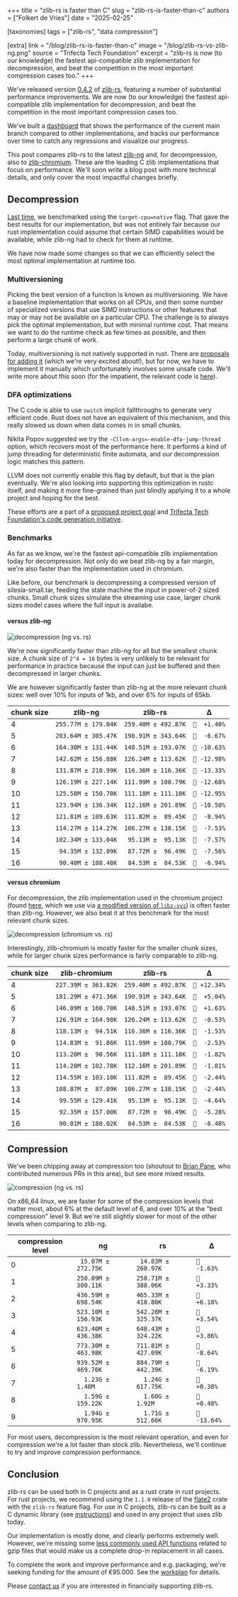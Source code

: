 +++
title = "zlib-rs is faster than C"
slug = "zlib-rs-is-faster-than-c"
authors = ["Folkert de Vries"]
date = "2025-02-25"

[taxonomies]
tags = ["zlib-rs", "data compression"] 

[extra]
link = "/blog/zlib-rs-is-faster-than-c"
image = "/blog/zlib-rs-vs-zlib-ng.png"
source = "Trifecta Tech Foundation"
excerpt = "zlib-rs is now (to our knowledge) the fastest api-compatible zlib implementation for decompression, and beat the competition in the most important compression cases too."
+++

We've released version [0.4.2](https://crates.io/crates/libz-rs-sys) of [zlib-rs](https://github.com/trifectatechfoundation/zlib-rs), featuring a number of substantial performance improvements. We are now (to our knowledge) the fastest api-compatible zlib implementation for decompression, and beat the competition in the most important compression cases too.

We've built a [dashboard](https://trifectatechfoundation.github.io/zlib-rs-bench/) that shows the performance of the current main branch compared to other implementations, and tracks our performance over time to catch any regressions and visualize our progress.

This post compares zlib-rs to the latest [zlib-ng](https://github.com/zlib-ng/zlib-ng) and, for decompression, also to [zlib-chromium](https://chromium.googlesource.com/chromium/src/third_party/zlib/). These are the leading C zlib implementations that focus on performance. We'll soon write a blog post with more technical details, and only cover the most impactful changes briefly.

## Decompression

[Last time](https://trifectatech.org/blog/current-zlib-rs-performance/), we benchmarked using the `target-cpu=native` flag. That gave the best results for our implementation, but was not entirely fair because our rust implementation could assume that certain SIMD capabilities would be available, while zlib-ng had to check for them at runtime.

We have now made some changes so that we can efficiently select the most optimal implementation at runtime too.

### Multiversioning

Picking the best version of a function is known as multiversioning. We have a baseline implementation that works on all CPUs, and then some number of specialized versions that use SIMD instructions or other features that may or may not be available on a particular CPU. The challenge is to always pick the optimal implementation, but with minimal runtime cost. That means we want to do the runtime check as few times as possible, and then perform a large chunk of work.

Today, multiversioning is not natively supported in rust. There are [proposals for adding it](https://rust-lang.github.io/rust-project-goals/2025h1/simd-multiversioning.html) (which we're very excited about!), but for now, we have to implement it manually which unfortunately involves some unsafe code. We'll write more about this soon (for the impatient, the relevant code is [here](https://github.com/trifectatechfoundation/zlib-rs/blob/64d972982325626d8c8875e308846a53c7f0aa05/zlib-rs/src/inflate.rs#L1860-L1881)).



### DFA optimizations

The C code is able to use `switch` implicit fallthroughs to generate very efficient code. Rust does not have an equivalent of this mechanism, and this really slowed us down when data comes in in small chunks.

Nikita Popov suggested we try the `-Cllvm-args=-enable-dfa-jump-thread` option, which recovers most of the performance here. It performs a kind of jump threading for deterministic finite automata, and our decompression logic matches this pattern.

LLVM does not currently enable this flag by default, but that is the plan eventually. We're also looking into supporting this optimization in rustc itself, and making it more fine-grained than just blindly applying it to a whole project and hoping for the best.

These efforts are a part of a [proposed project goal](https://rust-lang.github.io/rust-project-goals/2025h1/improve-rustc-codegen.html) and [Trifecta Tech Foundation's code generation initiative](https://trifectatech.org/initiatives/codegen/). 

### Benchmarks

<!-- results are based on this benchmark run https://github.com/trifectatechfoundation/zlib-rs/actions/runs/13181283051 -->

As far as we know, we're the fastest api-compatible zlib implementation today for decompression. Not only do we beat zlib-ng by a fair margin, we're also faster than the implementation used in chromium.

Like before, our benchmark is decompressing a compressed version of silesia-small.tar, feeding the state machine the input in power-of-2 sized chunks. Small chunk sizes simulate the streaming use case, larger chunk sizes model cases where the full input is availabe.

#### versus zlib-ng

![decompression (ng vs. rs)](/blog/zlib-rs-faster-than-zlib-ng-decompression.png)

We're now significantly faster than zlib-ng for all but the smallest chunk size. A chunk size of `2^4 = 16` bytes is very unlikely to be relevant for performance in practice because the input can just be buffered and then decompressed in larger chunks.

We are however significantly faster than zlib-ng at the more relevant chunk sizes: well over 10% for inputs of 1kb, and over 6% for inputs of 65kb.

| chunk size | zlib-ng | zlib-rs | Δ |
| --- | --- | --- | --- |
| 4  | `255.77M ± 179.04K` | `259.40M ± 492.87K` | `💩  +1.40%` |
| 5  | `203.64M ± 305.47K` | `190.91M ± 343.64K` | `🚀  -6.67%` |
| 6  | `164.30M ± 131.44K` | `148.51M ± 193.07K` | `🚀 -10.63%` |
| 7  | `142.62M ± 156.88K` | `126.24M ± 113.62K` | `🚀 -12.98%` |
| 8  | `131.87M ± 210.99K` | `116.36M ± 116.36K` | `🚀 -13.33%` |
| 9  | `126.19M ± 227.14K` | `111.99M ± 100.79K` | `🚀 -12.68%` |
| 10 | `125.58M ± 150.70K` | `111.18M ± 111.18K` | `🚀 -12.95%` |
| 11 | `123.94M ± 136.34K` | `112.16M ± 201.89K` | `🚀 -10.50%` |
| 12 | `121.81M ± 109.63K` | `111.82M ±  89.45K` | `🚀  -8.94%` |
| 13 | `114.27M ± 114.27K` | `106.27M ± 138.15K` | `🚀  -7.53%` |
| 14 | `102.34M ± 133.04K` | ` 95.13M ±  95.13K` | `🚀  -7.57%` |
| 15 | ` 94.35M ± 132.09K` | ` 87.72M ±  96.49K` | `🚀  -7.56%` |
| 16 | ` 90.40M ± 108.48K` | ` 84.53M ±  84.53K` | `🚀  -6.94%` |

#### versus chromium

For decompression, the zlib implementation used in the chromium project (found [here](https://chromium.googlesource.com/chromium/src/third_party/zlib/), which we use via [a modified version of `libz-sys`](https://github.com/folkertdev/libz-chromium-sys)) is often faster than zlib-ng. However, we also beat it at this benchmark for the most relevant chunk sizes.

![decompression (chromium vs. rs)](/blog/zlib-rs-faster-than-zlib-chromium-decompression.png)


Interestingly, zlib-chromium is mostly faster for the smaller chunk sizes, while for larger chunk sizes performance is fairly comparable to zlib-ng.

| chunk size | zlib-chromium | zlib-rs | Δ |
| --- | --- | --- | --- |
| 4  | `227.39M ± 363.82K` | `259.40M ± 492.87K` | `💩 +12.34%` |
| 5  | `181.29M ± 471.36K` | `190.91M ± 343.64K` | `💩  +5.04%` |
| 6  | `146.09M ± 160.70K` | `148.51M ± 193.07K` | `💩  +1.63%` |
| 7  | `126.91M ± 164.98K` | `126.24M ± 113.62K` | `🚀  -0.53%` |
| 8  | `118.13M ±  94.51K` | `116.36M ± 116.36K` | `🚀  -1.53%` |
| 9  | `114.83M ±  91.86K` | `111.99M ± 100.79K` | `🚀  -2.53%` |
| 10 | `113.20M ±  90.56K` | `111.18M ± 111.18K` | `🚀  -1.82%` |
| 11 | `114.20M ± 102.78K` | `112.16M ± 201.89K` | `🚀  -1.81%` |
| 12 | `114.55M ± 103.10K` | `111.82M ±  89.45K` | `🚀  -2.44%` |
| 13 | `108.87M ±  87.09K` | `106.27M ± 138.15K` | `🚀  -2.44%` |
| 14 | ` 99.55M ± 129.41K` | ` 95.13M ±  95.13K` | `🚀  -4.64%` |
| 15 | ` 92.35M ± 157.00K` | ` 87.72M ±  96.49K` | `🚀  -5.28%` |
| 16 | ` 90.01M ± 180.02K` | ` 84.53M ±  84.53K` | `🚀  -6.48%` |


## Compression

We've been chipping away at compression too (shoutout to [Brian Pane](https://github.com/brian-pane), who contributed numerous PRs in this area), but see more mixed results. 

![compression (ng vs. rs)](/blog/zlib-rs-faster-than-c-compression.png)


On x86_64 linux, we are faster for some of the compression levels that matter most, about 6% at the default level of 6, and over 10% at the "best compression" level 9. But we're still slightly slower for most of the other levels when comparing to zlib-ng.

| compression level | ng | rs | Δ |
| --- | --- | --- | --- |
| 0 | ` 15.07M ± 272.75K` | ` 14.83M ± 260.97K` | `🚀  -1.63%` |
| 1 | `250.09M ± 300.11K` | `258.71M ± 388.06K` | `💩  +3.33%` |
| 2 | `436.59M ± 698.54K` | `465.33M ± 418.80K` | `💩  +6.18%` |
| 3 | `523.10M ± 156.93K` | `542.28M ± 325.37K` | `💩  +3.54%` |
| 4 | `623.40M ± 436.38K` | `648.43M ± 324.22K` | `💩  +3.86%` |
| 5 | `773.30M ± 463.98K` | `711.81M ± 427.09K` | `🚀  -8.64%` |
| 6 | `939.52M ± 469.76K` | `884.79M ± 442.39K` | `🚀  -6.19%` |
| 7 | `  1.23G ±   1.48M` | `  1.24G ± 617.75K` | `💩  +0.38%` |
| 8 | `  1.59G ± 159.22K` | `  1.60G ±   1.92M` | `💩  +0.48%` |
| 9 | `  1.94G ± 970.95K` | `  1.71G ± 512.66K` | `🚀 -13.64%` |


For most users, decompression is the most relevant operation, and even for compression we're a lot faster than stock zlib. Nevertheless, we'll continue to try and improve compression performance.


## Conclusion

zlib-rs can be used both in C projects and as a rust crate in rust projects. For rust projects, we recommend using the `1.1.0` release of the [flate2](https://crates.io/crates/flate2) crate with the `zlib-rs` feature flag. For use in C projects, zlib-rs can be built as a C dynamic library (see [instructions](https://github.com/trifectatechfoundation/zlib-rs/tree/main/libz-rs-sys-cdylib)) and used in any project that uses zlib today.

Our implementation is mostly done, and clearly performs extremely well. However, we're missing some [less commonly used API functions](https://github.com/trifectatechfoundation/zlib-rs/issues/49) related to gzip files that would make us a complete drop-in replacement in all cases.

To complete the work and improve performance and e.g. packaging, we're seeking funding for the amount of €95.000. See the [workplan](/initiatives/workplans/data-compression/#workplan-zlib-rs) for details.

Please [contact us](/support) if you are interested in financially supporting zlib-rs.
